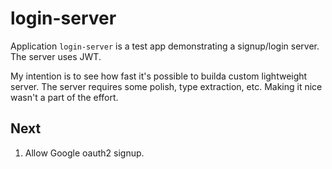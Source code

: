 # login-server

Application `login-server` is a test app demonstrating a signup/login server. The server uses JWT.

My intention is to see how fast it's possible to builda custom lightweight server. The server
requires some polish, type extraction, etc. Making it nice wasn't a part of the effort.

## Next

1. Allow Google oauth2 signup.

